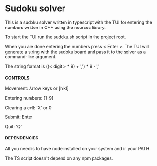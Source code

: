 # Sudoku solver
This is a sudoku solver written in typescript with the TUI for 
entering the numbers written in C++ using the ncurses library.

To start the TUI run the sudoku.sh script in the project root.

When you are done entering the numbers press < Enter >. The TUI
will generate a string with the sudoku board and pass it to
the solver as a command-line argument.

The string format is ((< digit > * 9) + ',') * 9 - ','

#### CONTROLS

Movement: Arrow keys or [hjkl]

Entering numbers: [1-9]

Clearing a cell: 'X' or 0

Submit: Enter

Quit: 'Q'

#### DEPENDENCIES

All you need is to have node installed on your system and in your PATH.

The TS script doesn't depend on any npm packages.
